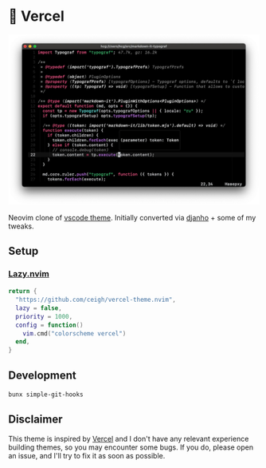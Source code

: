 # 🎨 Vercel

![Terminal screenshot](./screenshot.webp)

Neovim clone of [vscode theme](https://github.com/triyanox/vercel-theme).
Initially converted via [djanho](https://github.com/arcticlimer/djanho) + some of my tweaks.

## Setup

### [Lazy.nvim](https://lazy.folke.io)

```lua
return {
  "https://github.com/ceigh/vercel-theme.nvim",
  lazy = false,
  priority = 1000,
  config = function()
    vim.cmd("colorscheme vercel")
  end,
}
```

## Development

```sh
bunx simple-git-hooks
```

## Disclaimer

This theme is inspired by [Vercel](https://vercel.com) and I don't have any relevant experience building themes, so you may encounter some bugs. If you do, please open an issue, and I'll try to fix it as soon as possible.
